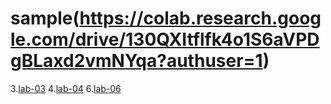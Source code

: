 # sample(https://colab.research.google.com/drive/130QXItflfk4o1S6aVPDgBLaxd2vmNYqa?authuser=1)
3.[lab-03](https://github.com/AshrithaPatturi/AIML_BATCH10/blob/main/lab_03.ipynb)
4.[lab-04](https://github.com/AshrithaPatturi/AIML_BATCH10/blob/main/Lab_04.ipynb)
6.[lab-06](https://github.com/AshrithaPatturi/AIML_BATCH10/blob/main/LAB_06.ipynb)
